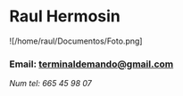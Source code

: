 # Raul Hermosin
![/home/raul/Documentos/Foto.png]
### Email: terminaldemando@gmail.com     
*Num tel: 665 45 98 07*
